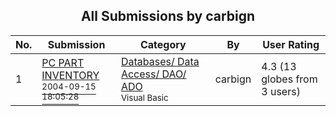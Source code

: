 ﻿<div align="center">

## All Submissions by carbign

</div>

No.  | Submission | Category | By   | User Rating
---- | ---------- | -------- | ---- | -----------
1 | [PC PART INVENTORY<br /><sup>2004-09-15 18:05:28</sup>](https://github.com/Planet-Source-Code/carbign-pc-part-inventory__1-56208) | [Databases/ Data Access/ DAO/ ADO<br /><sup>Visual Basic</sup>](../ByCategory/databases-data-access-dao-ado__1-6.md) | carbign | 4.3 (13 globes from 3 users)
